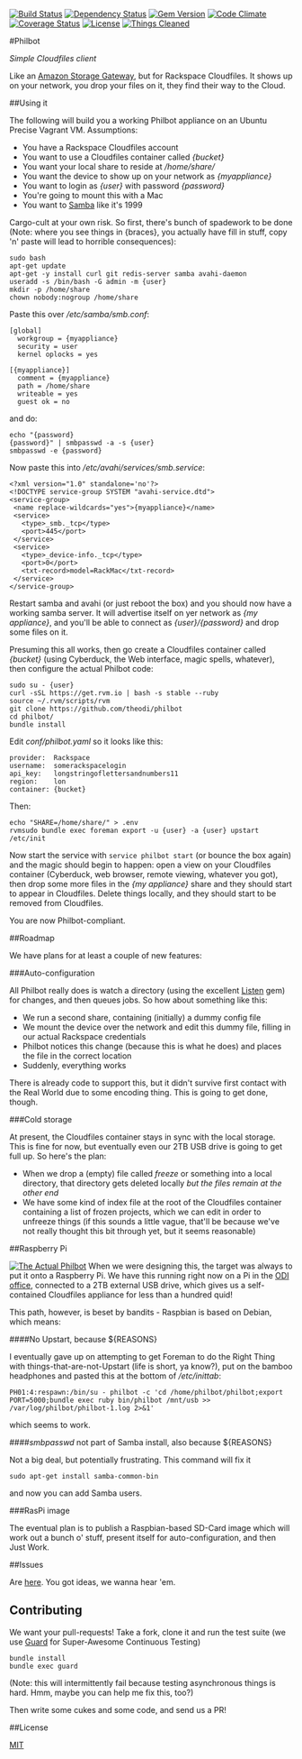 [![Build Status](https://travis-ci.org/theodi/philbot.png?branch=master)](https://travis-ci.org/theodi/philbot)
[![Dependency Status](https://gemnasium.com/theodi/philbot.png)](https://gemnasium.com/theodi/philbot)
[![Gem Version](https://badge.fury.io/rb/philbot.png)](http://badge.fury.io/rb/philbot)
[![Code Climate](https://codeclimate.com/github/theodi/philbot.png)](https://codeclimate.com/github/theodi/philbot)
[![Coverage Status](https://coveralls.io/repos/theodi/philbot/badge.png)](https://coveralls.io/r/theodi/philbot)
[![License](http://img.shields.io/license/mit.png?color=green)](http://theodi.mit-license.org/)
[![Things Cleaned](http://img.shields.io/things%20cleaned/all.png?color=green)](http://hyperboleandahalf.blogspot.co.uk/2010/06/this-is-why-ill-never-be-adult.html)

#Philbot

_Simple Cloudfiles client_

Like an [Amazon Storage Gateway](http://aws.amazon.com/storagegateway/), but for Rackspace Cloudfiles. It shows up on your network, you drop your files on it, they find their way to the Cloud.

##Using it

The following will build you a working Philbot appliance on an Ubuntu Precise Vagrant VM. Assumptions:

* You have a Rackspace Cloudfiles account
* You want to use a Cloudfiles container called _{bucket}_
* You want your local share to reside at _/home/share/_
* You want the device to show up on your network as _{myappliance}_
* You want to login as _{user}_ with password _{password}_
* You're going to mount this with a Mac
* You want to [Samba](http://www.samba.org/) like it's 1999

Cargo-cult at your own risk. So first, there's bunch of spadework to be done (Note: where you see things in {braces}, you actually have fill in stuff, copy 'n' paste will lead to horrible consequences):

```
sudo bash
apt-get update
apt-get -y install curl git redis-server samba avahi-daemon
useradd -s /bin/bash -G admin -m {user}
mkdir -p /home/share
chown nobody:nogroup /home/share
```

Paste this over _/etc/samba/smb.conf_:

```
[global]
  workgroup = {myappliance}
  security = user
  kernel oplocks = yes

[{myappliance}]
  comment = {myappliance}
  path = /home/share
  writeable = yes
  guest ok = no
```

and do:

```
echo "{password}
{password}" | smbpasswd -a -s {user}
smbpasswd -e {password}
```

Now paste this into _/etc/avahi/services/smb.service_:

```
<?xml version="1.0" standalone='no'?>
<!DOCTYPE service-group SYSTEM "avahi-service.dtd">
<service-group>
 <name replace-wildcards="yes">{myappliance}</name>
 <service>
   <type>_smb._tcp</type>
   <port>445</port>
 </service>
 <service>
   <type>_device-info._tcp</type>
   <port>0</port>
   <txt-record>model=RackMac</txt-record>
 </service>
</service-group>
```

Restart samba and avahi (or just reboot the box) and you should now have a working samba server. It will advertise itself on yer network as _{my appliance}_, and you'll be able to connect as _{user}/{password}_ and drop some files on it.

Presuming this all works, then go create a Cloudfiles container called _{bucket}_ (using Cyberduck, the Web interface, magic spells, whatever), then configure the actual Philbot code:

```
sudo su - {user}
curl -sSL https://get.rvm.io | bash -s stable --ruby
source ~/.rvm/scripts/rvm
git clone https://github.com/theodi/philbot
cd philbot/
bundle install
```

Edit _conf/philbot.yaml_ so it looks like this:

```
provider:  Rackspace
username:  somerackspacelogin
api_key:   longstringoflettersandnumbers11
region:    lon
container: {bucket}
```

Then:

```
echo "SHARE=/home/share/" > .env
rvmsudo bundle exec foreman export -u {user} -a {user} upstart /etc/init
```

Now start the service with `service philbot start` (or bounce the box again) and the magic should begin to happen: open a view on your Cloudfiles container (Cyberduck, web browser, remote viewing, whatever you got), then drop some more files in the _{my appliance}_ share and they should start to appear in Cloudfiles. Delete things locally, and they should start to be removed from Cloudfiles.

You are now Philbot-compliant.

##Roadmap

We have plans for at least a couple of new features:

###Auto-configuration

All Philbot really does is watch a directory (using the excellent [Listen](https://github.com/guard/listen) gem) for changes, and then queues jobs. So how about something like this:

* We run a second share, containing (initially) a dummy config file
* We mount the device over the network and edit this dummy file, filling in our actual Rackspace credentials
* Philbot notices this change (because this is what he does) and places the file in the correct location
* Suddenly, everything works

There is already code to support this, but it didn't survive first contact with the Real World due to some encoding thing. This is going to get done, though.


###Cold storage

At present, the Cloudfiles container stays in sync with the local storage. This is fine for now, but eventually even our 2TB USB drive is going to get full up. So here's the plan:

* When we drop a (empty) file called _freeze_ or something into a local directory, that directory gets deleted locally _but the files remain at the other end_
* We have some kind of index file at the root of the Cloudfiles container containing a list of frozen projects, which we can edit in order to unfreeze things (if this sounds a little vague, that'll be because we've not really thought this bit through yet, but it seems reasonable)

##Raspberry Pi

[![The Actual Philbot](http://farm4.staticflickr.com/3807/11359480634_0829c3ddc9_z.jpg)](http://www.flickr.com/photos/pikesley/11359480634/lightbox/)
When we were designing this, the target was always to put it onto a Raspberry Pi. We have this running right now on a Pi in the [ODI office](http://theodi.org/360s/Office/office.html), connected to a 2TB external USB drive, which gives us a self-contained Cloudfiles appliance for less than a hundred quid!

This path, however, is beset by bandits - Raspbian is based on Debian, which means:

####No Upstart, because ${REASONS}

I eventually gave up on attempting to get Foreman to do the Right Thing with things-that-are-not-Upstart (life is short, ya know?), put on the bamboo headphones and pasted this at the bottom of _/etc/inittab_:

```
PH01:4:respawn:/bin/su - philbot -c 'cd /home/philbot/philbot;export PORT=5000;bundle exec ruby bin/philbot /mnt/usb >> /var/log/philbot/philbot-1.log 2>&1'
```

which seems to work.

####_smbpasswd_ not part of Samba install, also because ${REASONS}

Not a big deal, but potentially frustrating. This command will fix it

```
sudo apt-get install samba-common-bin
```

and now you can add Samba users.

###RasPi image

The eventual plan is to publish a Raspbian-based SD-Card image which will work out a bunch o' stuff, present itself for auto-configuration, and then Just Work.  

##Issues

Are [here](https://github.com/theodi/philbot/issues/). You got ideas, we wanna hear 'em.

## Contributing

We want your pull-requests! Take a fork, clone it and run the test suite (we use [Guard](https://github.com/guard/guard) for Super-Awesome Continuous Testing)

```
bundle install
bundle exec guard
```

(Note: this will intermittently fail because testing asynchronous things is hard. Hmm, maybe you can help me fix this, too?)

Then write some cukes and some code, and send us a PR!

##License

[MIT](http://theodi.mit-license.org/)
